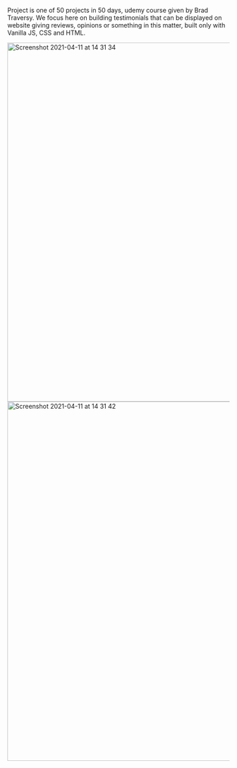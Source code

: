 Project is one of 50 projects in 50 days, udemy course given by Brad Traversy. 
We focus here on building testimonials that can be displayed on website giving reviews, opinions or something in this matter, built only with Vanilla JS, CSS and HTML. 



<img width="812" alt="Screenshot 2021-04-11 at 14 31 34" src="https://user-images.githubusercontent.com/58289892/114304295-abbc8300-9ad2-11eb-9b7c-10b1b17d1201.png">
<img width="813" alt="Screenshot 2021-04-11 at 14 31 42" src="https://user-images.githubusercontent.com/58289892/114304298-ae1edd00-9ad2-11eb-9cd0-a78ba5b17ccc.png">
